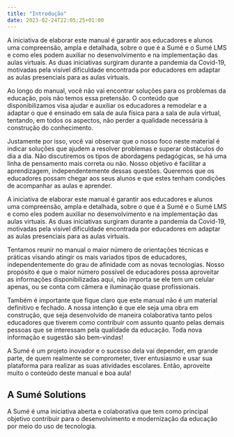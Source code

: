 ```yaml
---
title: "Introdução"
date: 2023-02-24T22:05:25+01:00
---
```

A iniciativa de elaborar este manual é garantir aos educadores e alunos uma compreensão, 
ampla e detalhada, sobre o que é a Sumé e o Sumé LMS e como eles podem auxiliar no 
desenvolvimento e na implementação das aulas virtuais. As duas iniciativas surgiram 
durante a pandemia da Covid-19, motivadas pela visível dificuldade encontrada por 
educadores em adaptar as aulas presenciais para as aulas virtuais. 

Ao longo do manual, você não vai encontrar soluções para os problemas da educação, 
pois não temos essa pretensão. O conteúdo que disponibilizamos visa ajudar e auxiliar 
os educadores a remodelar e a adaptar o que é ensinado em sala de aula física para a 
sala de aula virtual, tentando, em todos os aspectos, não perder a qualidade necessária 
à construção do conhecimento. 

Justamente por isso, você vai observar que o nosso foco neste material é indicar soluções 
que ajudem a resolver problemas e superar obstáculos do dia a dia. Não discutiremos os 
tipos de abordagens pedagógicas, se há uma linha de pensamento mais correta ou não. 
Nosso objetivo é facilitar a aprendizagem, independentemente dessas questões. 
Queremos que os educadores possam chegar aos seus alunos e que estes tenham condições 
de acompanhar as aulas e aprender. 

A iniciativa de elaborar este manual é garantir aos educadores e alunos uma compreensão, 
ampla e detalhada, sobre o que é a Sumé e o Sumé LMS e como eles podem auxiliar no 
desenvolvimento e na implementação das aulas virtuais. As duas iniciativas surgiram 
durante a pandemia da Covid-19, motivadas pela visível dificuldade encontrada por 
educadores em adaptar as aulas presenciais para as aulas virtuais. 

Tentamos reunir no manual o maior número de orientações técnicas e práticas visando atingir 
os mais variados tipos de educadores, independentemente do grau de afinidade com as novas 
tecnologias. Nosso propósito é que o maior número possível de educadores possa aproveitar 
as informações disponibilizadas aqui, não importa se ele tem um celular apenas, ou se 
conta com câmera e iluminação quase profissionais.    

Também é importante que fique claro que este manual não é um material definitivo e fechado. 
A nossa intenção é que ele seja uma obra em construção, que seja desenvolvido de maneira 
colaborativa tanto pelos educadores que tiverem como contribuir com assunto quanto pelas 
demais pessoas que se interessam pela qualidade da educação. Toda nova informação e sugestão 
são bem-vindas!    

A Sumé é um projeto inovador e o sucesso dela vai depender, em grande parte, de quem realmente 
se comprometer, tiver entusiasmo e usar sua plataforma para realizar as suas atividades escolares. 
Então, aproveite muito o conteúdo deste manual e boa aula! 


## A Sumé Solutions

A Sumé é uma iniciativa aberta e colaborativa que tem como principal objetivo contribuir 
para o desenvolvimento e modernização da educação por meio do uso de tecnologia.